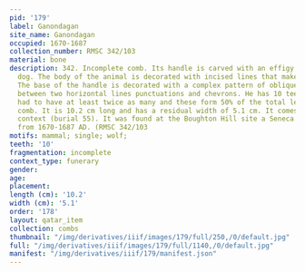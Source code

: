```yaml
---
pid: '179'
label: Ganondagan
site_name: Ganondagan
occupied: 1670-1687
collection_number: RMSC 342/103
material: bone
description: 342. Incomplete comb. Its handle is carved with an effigy of a wolf or
  dog. The body of the animal is decorated with incised lines that make it like stripes.
  The base of the handle is decorated with a complex pattern of oblique incised lines
  between two horizontal lines punctuations and chevrons. He has 10 teeth left he
  had to have at least twice as many and these form 50% of the total length of the
  comb. It is 10.2 cm long and has a residual width of 5.1 cm. It comes from a funerary
  context (burial 55). It was found at the Boughton Hill site a Seneca site dating
  from 1670-1687 AD. (RMSC 342/103
motifs: mammal; single; wolf;
teeth: '10'
fragmentation: incomplete
context_type: funerary
gender:
age:
placement:
length (cm): '10.2'
width (cm): '5.1'
order: '178'
layout: qatar_item
collection: combs
thumbnail: "/img/derivatives/iiif/images/179/full/250,/0/default.jpg"
full: "/img/derivatives/iiif/images/179/full/1140,/0/default.jpg"
manifest: "/img/derivatives/iiif/179/manifest.json"
---
```

